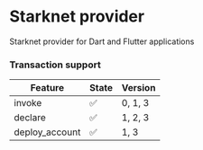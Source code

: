 # Starknet provider

Starknet provider for Dart and Flutter applications

### Transaction support

| Feature        | State              | Version |
| -------------- | ------------------ | ------- |
| invoke         | ✅ | 0, 1, 3    |
| declare        | ✅ | 1, 2, 3    |
| deploy_account | ✅ | 1, 3       |
